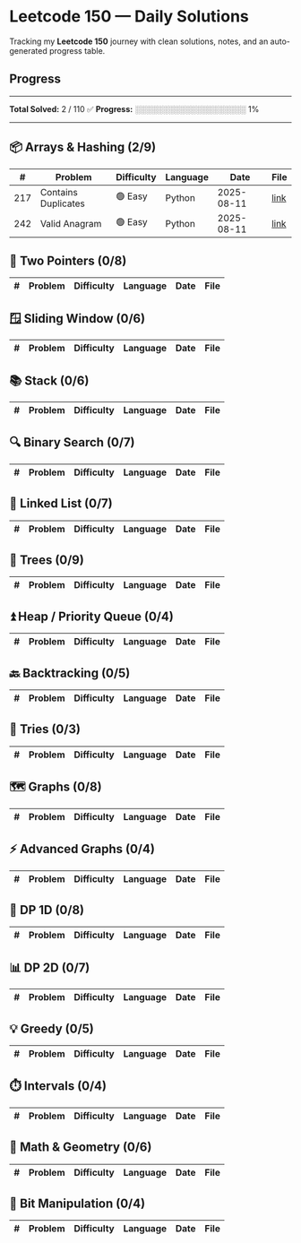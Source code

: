# Leetcode 150 — Daily Solutions

Tracking my **Leetcode 150** journey with clean solutions, notes, and an auto-generated progress table.

## Progress
---

<!-- AUTOGEN:START -->
**Total Solved:** 2 / 110 ✅
**Progress:** ░░░░░░░░░░░░░░░░░░░░ 1%

---

## 📦 Arrays & Hashing (2/9)
| # | Problem | Difficulty | Language | Date | File |
|---|---------|------------|----------|------|------|
| 217 | Contains Duplicates | 🟢 Easy | Python | 2025-08-11 | [link](01-arrays_hashing/LC217-contains-duplicates.py) |
| 242 | Valid Anagram | 🟢 Easy | Python | 2025-08-11 | [link](01-arrays_hashing/LC242-valid-anagram.py) |

## 🔄 Two Pointers (0/8)
| # | Problem | Difficulty | Language | Date | File |
|---|---------|------------|----------|------|------|

## 🪟 Sliding Window (0/6)
| # | Problem | Difficulty | Language | Date | File |
|---|---------|------------|----------|------|------|

## 📚 Stack (0/6)
| # | Problem | Difficulty | Language | Date | File |
|---|---------|------------|----------|------|------|

## 🔍 Binary Search (0/7)
| # | Problem | Difficulty | Language | Date | File |
|---|---------|------------|----------|------|------|

## 🔗 Linked List (0/7)
| # | Problem | Difficulty | Language | Date | File |
|---|---------|------------|----------|------|------|

## 🌳 Trees (0/9)
| # | Problem | Difficulty | Language | Date | File |
|---|---------|------------|----------|------|------|

## ⏫ Heap / Priority Queue (0/4)
| # | Problem | Difficulty | Language | Date | File |
|---|---------|------------|----------|------|------|

## 🔙 Backtracking (0/5)
| # | Problem | Difficulty | Language | Date | File |
|---|---------|------------|----------|------|------|

## 📖 Tries (0/3)
| # | Problem | Difficulty | Language | Date | File |
|---|---------|------------|----------|------|------|

## 🗺️ Graphs (0/8)
| # | Problem | Difficulty | Language | Date | File |
|---|---------|------------|----------|------|------|

## ⚡ Advanced Graphs (0/4)
| # | Problem | Difficulty | Language | Date | File |
|---|---------|------------|----------|------|------|

## 🧮 DP 1D (0/8)
| # | Problem | Difficulty | Language | Date | File |
|---|---------|------------|----------|------|------|

## 📊 DP 2D (0/7)
| # | Problem | Difficulty | Language | Date | File |
|---|---------|------------|----------|------|------|

## 💡 Greedy (0/5)
| # | Problem | Difficulty | Language | Date | File |
|---|---------|------------|----------|------|------|

## ⏱️ Intervals (0/4)
| # | Problem | Difficulty | Language | Date | File |
|---|---------|------------|----------|------|------|

## 📐 Math & Geometry (0/6)
| # | Problem | Difficulty | Language | Date | File |
|---|---------|------------|----------|------|------|

## 💾 Bit Manipulation (0/4)
| # | Problem | Difficulty | Language | Date | File |
|---|---------|------------|----------|------|------|

<!-- AUTOGEN:END -->
